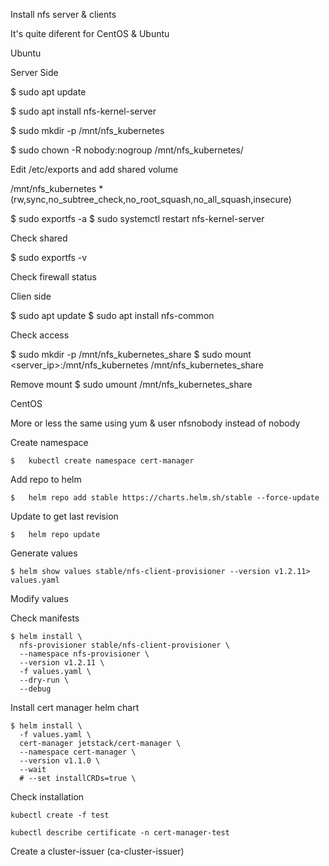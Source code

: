 Install nfs server & clients

It's quite diferent for CentOS & Ubuntu

Ubuntu

Server Side

$ sudo apt update

$ sudo apt install nfs-kernel-server

$ sudo mkdir -p /mnt/nfs_kubernetes

$ sudo chown -R nobody:nogroup /mnt/nfs_kubernetes/

Edit /etc/exports and add shared volume

/mnt/nfs_kubernetes *(rw,sync,no_subtree_check,no_root_squash,no_all_squash,insecure)

$ sudo exportfs -a
$ sudo systemctl restart nfs-kernel-server

Check shared

$ sudo exportfs -v

Check firewall status

Clien side

$ sudo apt update
$ sudo apt install nfs-common

Check access

$ sudo mkdir -p /mnt/nfs_kubernetes_share
$ sudo mount <server_ip>:/mnt/nfs_kubernetes  /mnt/nfs_kubernetes_share

Remove mount
$ sudo umount /mnt/nfs_kubernetes_share


CentOS

More or less the same using yum & user nfsnobody instead of nobody


Create namespace
```
$   kubectl create namespace cert-manager
```
Add repo to helm
```
$   helm repo add stable https://charts.helm.sh/stable --force-update
```

Update to get last revision
```
$   helm repo update
```

Generate values
```
$ helm show values stable/nfs-client-provisioner --version v1.2.11> values.yaml

```

Modify values



Check manifests
```
$ helm install \
  nfs-provisioner stable/nfs-client-provisioner \
  --namespace nfs-provisioner \
  --version v1.2.11 \
  -f values.yaml \
  --dry-run \
  --debug
```

Install cert manager helm chart
```
$ helm install \
  -f values.yaml \
  cert-manager jetstack/cert-manager \
  --namespace cert-manager \
  --version v1.1.0 \
  --wait
  # --set installCRDs=true \

```

Check installation
```
kubectl create -f test

kubectl describe certificate -n cert-manager-test
```

Create a cluster-issuer (ca-cluster-issuer)
